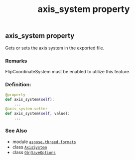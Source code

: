 ﻿---
title: axis_system property
second_title: Aspose.3D for Python via .NET API References
description: 
type: docs
weight: 40
url: /python-net/aspose.threed.formats/objsaveoptions/axis_system/
is_root: false
---

## axis_system property


Gets or sets the axis system in the exported file.

### Remarks 


FlipCoordinateSystem must be enabled to utilize this feature.
### Definition:
```python
@property
def axis_system(self):
    ...
@axis_system.setter
def axis_system(self, value):
    ...
```

### See Also
* module [`aspose.threed.formats`](../../)
* class [`AxisSystem`](/3d/python-net/aspose.threed/axissystem)
* class [`ObjSaveOptions`](/3d/python-net/aspose.threed.formats/objsaveoptions)
